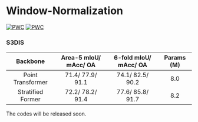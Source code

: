 # Window-Normalization
[![PWC](https://img.shields.io/endpoint.svg?url=https://paperswithcode.com/badge/window-normalization-enhancing-point-cloud/semantic-segmentation-on-s3dis)](https://paperswithcode.com/sota/semantic-segmentation-on-s3dis?p=window-normalization-enhancing-point-cloud)
[![PWC](https://img.shields.io/endpoint.svg?url=https://paperswithcode.com/badge/window-normalization-enhancing-point-cloud/semantic-segmentation-on-s3dis-area5)](https://paperswithcode.com/sota/semantic-segmentation-on-s3dis-area5?p=window-normalization-enhancing-point-cloud)
### S3DIS
|     Backbone      | Area-5 mIoU/ mAcc/ OA | 6-fold mIoU/ mAcc/ OA|  Params (M) |
|:-----------------:|:---------------------:|:--------------------:|:-----------:|
| Point Transformer |   71.4/ 77.9/ 91.1    |    74.1/ 82.5/ 90.2  |     8.0     |
| Stratified Former |   72.2/ 78.2/ 91.4    |    77.6/ 85.8/ 91.7  |     8.2     |


The codes will be released soon.
